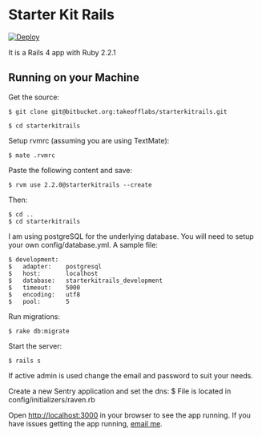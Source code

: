 # Starter Kit Rails

[![Deploy](https://www.herokucdn.com/deploy/button.png)](https://heroku.com/deploy)

It is a Rails 4 app with Ruby 2.2.1

## Running on your Machine
Get the source:

    $ git clone git@bitbucket.org:takeofflabs/starterkitrails.git

    $ cd starterkitrails

Setup rvmrc (assuming you are using TextMate):

    $ mate .rvmrc

Paste the following content and save:

    $ rvm use 2.2.0@starterkitrails --create

Then:

    $ cd ..
    $ cd starterkitrails

I am using postgreSQL for the underlying database. You will need to setup your own config/database.yml. A sample file:

    $ development:
    $   adapter:    postgresql
    $   host:       localhost
    $   database:   starterkitrails_development
    $   timeout:    5000
    $   encoding:   utf8
    $   pool:       5

Run migrations:

    $ rake db:migrate

Start the server:

    $ rails s

If active admin is used change the email and password to suit your needs.

Create a new Sentry application and set the dns:
    $ File is located in config/initializers/raven.rb

Open <http://localhost:3000> in your browser to see the app running. If you have issues getting the app running, [email me](mailto:norbert@takeofflabs.com).